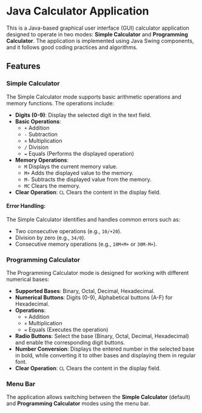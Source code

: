 # Java Calculator Application

This is a Java-based graphical user interface (GUI) calculator application designed to operate in two modes: **Simple Calculator** and **Programming Calculator**. The application is implemented using Java Swing components, and it follows good coding practices and algorithms.

## Features

### Simple Calculator
The Simple Calculator mode supports basic arithmetic operations and memory functions. The operations include:
- **Digits (0-9)**: Display the selected digit in the text field.
- **Basic Operations**:
  - `+` Addition
  - `-` Subtraction
  - `×` Multiplication
  - `/` Division
  - `=` Equals (Performs the displayed operation)
- **Memory Operations**:
  - `M` Displays the current memory value.
  - `M+` Adds the displayed value to the memory.
  - `M-` Subtracts the displayed value from the memory.
  - `MC` Clears the memory.
- **Clear Operation**: `CL` Clears the content in the display field.

#### Error Handling:
The Simple Calculator identifies and handles common errors such as:
- Two consecutive operations (e.g., `10/+20`).
- Division by zero (e.g., `34/0`).
- Consecutive memory operations (e.g., `10M+M+` or `30M-M+`).

### Programming Calculator
The Programming Calculator mode is designed for working with different numerical bases:
- **Supported Bases**: Binary, Octal, Decimal, Hexadecimal.
- **Numerical Buttons**: Digits (0-9), Alphabetical buttons (A-F) for Hexadecimal.
- **Operations**: 
  - `+` Addition
  - `×` Multiplication
  - `=` Equals (Executes the operation)
- **Radio Buttons**: Select the base (Binary, Octal, Decimal, Hexadecimal) and enable the corresponding digit buttons.
- **Number Conversion**: Displays the entered number in the selected base in bold, while converting it to other bases and displaying them in regular font.
- **Clear Operation**: `CL` Clears the content in the display field.

### Menu Bar
The application allows switching between the **Simple Calculator** (default) and **Programming Calculator** modes using the menu bar.
